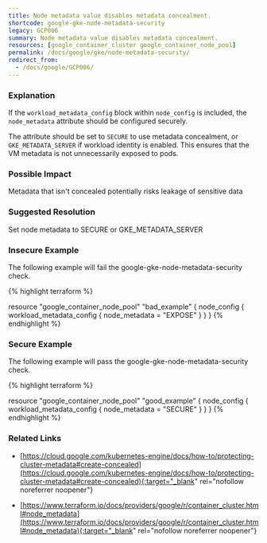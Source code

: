 ```yaml
---
title: Node metadata value disables metadata concealment.
shortcode: google-gke-node-metadata-security
legacy: GCP006
summary: Node metadata value disables metadata concealment. 
resources: [google_container_cluster google_container_node_pool] 
permalink: /docs/google/gke/node-metadata-security/
redirect_from: 
  - /docs/google/GCP006/
---
```


### Explanation


If the <code>workload_metadata_config</code> block within <code>node_config</code> is included, the <code>node_metadata</code> attribute should be configured securely.

The attribute should be set to <code>SECURE</code> to use metadata concealment, or <code>GKE_METADATA_SERVER</code> if workload identity is enabled. This ensures that the VM metadata is not unnecessarily exposed to pods.



### Possible Impact
Metadata that isn't concealed potentially risks leakage of sensitive data

### Suggested Resolution
Set node metadata to SECURE or GKE_METADATA_SERVER


### Insecure Example

The following example will fail the google-gke-node-metadata-security check.

{% highlight terraform %}

resource "google_container_node_pool" "bad_example" {
	node_config {
		workload_metadata_config {
			node_metadata = "EXPOSE"
		}
	}
}
{% endhighlight %}



### Secure Example

The following example will pass the google-gke-node-metadata-security check.

{% highlight terraform %}

resource "google_container_node_pool" "good_example" {
	node_config {
		workload_metadata_config {
			node_metadata = "SECURE"
		}
	}
}
{% endhighlight %}



### Related Links


- [https://cloud.google.com/kubernetes-engine/docs/how-to/protecting-cluster-metadata#create-concealed](https://cloud.google.com/kubernetes-engine/docs/how-to/protecting-cluster-metadata#create-concealed){:target="_blank" rel="nofollow noreferrer noopener"}

- [https://www.terraform.io/docs/providers/google/r/container_cluster.html#node_metadata](https://www.terraform.io/docs/providers/google/r/container_cluster.html#node_metadata){:target="_blank" rel="nofollow noreferrer noopener"}


